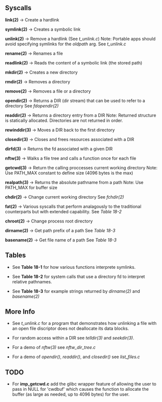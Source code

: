 ## Syscalls

**link(2)** -> Create a hardlink

**symlink(2)** -> Creates a symbolic link

**unlink(2)** -> Remove a hardlink (See *t_unlink.c*)
Note: Portable apps should avoid specifying symlinks for the *oldpath* arg.
See *t_unlink.c*

**rename(2)** -> Renames a file

**readlink(2)** -> Reads the content of a symbolic link (the stored path)

**mkdir(2)** -> Creates a new directory

**rmdir(2)** -> Removes a directory

**remove(2)** -> Removes a file or a directory

**opendir(2)** -> Returns a DIR (dir stream) that can be used to refer to a directory
See *fdopendir(2)*

**readdir(2)** -> Returns a directory entry from a DIR
Note: Returned structure is statically allocated. Directories are not returned
in order.

**rewinddir(3)** -> Moves a DIR back to the first directory

**closedir(3)** -> Closes and frees resources associated with a DIR

**dirfd(3)** -> Returns the fd associated with a given DIR

**nftw(3)** -> Walks a file tree and calls a function once for each file

**getcwd(3)** -> Return the calling proccesses current working directory
Note: Use PATH_MAX constant to define size (4096 bytes is the max)

**realpath(3)** -> Returns the absolute pathname from a path
Note: Use PATH_MAX for buffer size

**chdir(2)** -> Change current working directory
See *fchdir(2)*

**f<trad>at(2)** -> Various syscalls that perform analagously to
the traditional counterparts but with extended capability.
See *Table 18-2*

**chroot(2)** -> Change process root directory

**dirname(2)** -> Get path prefix of a path
See *Table 18-3*

**basename(2)** -> Get file name of a path
See *Table 18-3*

## Tables

- See **Table 18-1** for how various functions interprete symlinks.

- See **Table 18-2** for system calls that use a directory fd to interpret
relative pathnames.

- See **Table 18-3** for example strings returned by *dirname(2)* and *basename(2)*

## More Info

- See *t_unlink.c* for a program that demonstrates how unlinking a
  file with an open file discriptor does not deallocate its data
  blocks.

- For random access within a DIR see *telldir(3)* and *seekdir(3)*.

- For a demo of *nftw(3)* see *nftw_dir_tree.c*

- For a demo of *opendir()*, *readdir()*, and *closedir()* see
  *list_files.c*

## TODO

- For **imp_getcwd.c** add the glibc wrapper feature of allowing the user
  to pass in NULL for 'cwdbuf' which causes the function to allocate the
  buffer (as large as needed, up to 4096 bytes) for the user.
